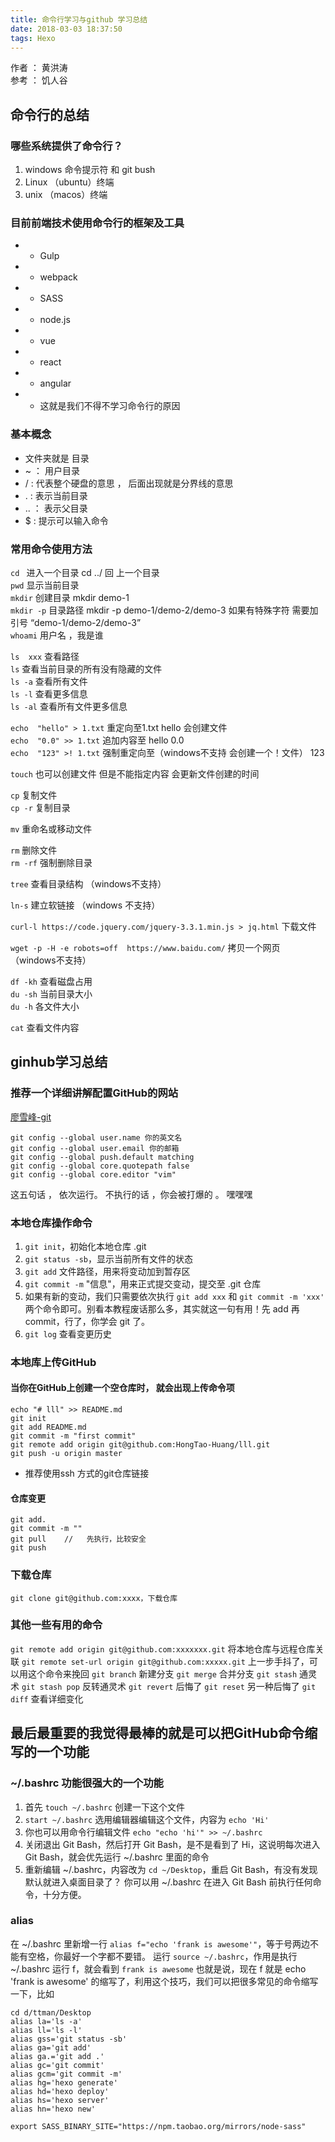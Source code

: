 ```yaml
---
title: 命令行学习与github 学习总结 
date: 2018-03-03 18:37:50
tags: Hexo
---
```

作者 ： 黄洪涛  
参考 ： 饥人谷
## 命令行的总结

### 哪些系统提供了命令行？
1. windows 命令提示符 和 git bush
2. Linux （ubuntu）终端
3. unix （macos）终端

### 目前前端技术使用命令行的框架及工具
- - Gulp
- - webpack
- - SASS 
- - node.js 
- - vue 
- - react
- - angular
- - 这就是我们不得不学习命令行的原因

### 基本概念 
* 文件夹就是    目录
* ~ ： 用户目录  
* / :  代表整个硬盘的意思   ， 后面出现就是分界线的意思
* . :  表示当前目录
* .. ： 表示父目录
* $ : 提示可以输入命令

### 常用命令使用方法
`cd ` 进入一个目录   cd ../ 回 上一个目录   
`pwd` 显示当前目录   
`mkdir`  创建目录  mkdir demo-1   
`mkdir -p`  目录路径 mkdir -p demo-1/demo-2/demo-3    如果有特殊字符   需要加引号 “demo-1/demo-2/demo-3”   
`whoami`  用户名   ，我是谁

`ls  xxx`  查看路径   
`ls`  查看当前目录的所有没有隐藏的文件   
`ls -a` 查看所有文件   
`ls -l` 查看更多信息   
`ls -al` 查看所有文件更多信息   

`echo  "hello" > 1.txt`  重定向至1.txt    hello     会创建文件   
`echo  "0.0" >> 1.txt`  追加内容至       hello  0.0   
`echo  "123" >! 1.txt`  强制重定向至（windows不支持   会创建一个！文件）    123

`touch` 也可以创建文件   但是不能指定内容    会更新文件创建的时间

`cp`  复制文件   
`cp -r`  复制目录  

`mv`  重命名或移动文件 

`rm` 删除文件  
`rm -rf` 强制删除目录

`tree` 查看目录结构   （windows不支持）

`ln-s` 建立软链接   （windows 不支持）

`curl-l https://code.jquery.com/jquery-3.3.1.min.js > jq.html`    下载文件

`wget -p -H -e robots=off  https://www.baidu.com/`   拷贝一个网页  （windows不支持）

`df -kh` 查看磁盘占用  
`du -sh` 当前目录大小  
`du -h` 各文件大小  

`cat` 查看文件内容

## ginhub学习总结

### 推荐一个详细讲解配置GitHub的网站
[廖雪峰-git](https://www.liaoxuefeng.com/wiki/0013739516305929606dd18361248578c67b8067c8c017b000/00137396287703354d8c6c01c904c7d9ff056ae23da865a000)

```
git config --global user.name 你的英文名
git config --global user.email 你的邮箱
git config --global push.default matching
git config --global core.quotepath false
git config --global core.editor "vim"
```
这五句话 ， 依次运行。  不执行的话 ，你会被打爆的  。 嘿嘿嘿

### 本地仓库操作命令
1. `git init`，初始化本地仓库 .git
2. `git status -sb`，显示当前所有文件的状态
3. `git add` 文件路径，用来将变动加到暂存区
4. `git commit -m` "信息"，用来正式提交变动，提交至 .git 仓库
5. 如果有新的变动，我们只需要依次执行 `git add xxx` 和 `git commit -m 'xxx'` 两个命令即可。别看本教程废话那么多，其实就这一句有用！先 add 再 commit，行了，你学会 git 了。
6. `git log` 查看变更历史

### 本地库上传GitHub
#### 当你在GitHub上创建一个空仓库时， 就会出现上传命令项
```
echo "# lll" >> README.md
git init
git add README.md
git commit -m "first commit"
git remote add origin git@github.com:HongTao-Huang/lll.git
git push -u origin master
```
* 推荐使用ssh 方式的git仓库链接
#### 仓库变更
```
git add.
git commit -m ""
git pull    //   先执行，比较安全
git push
```
### 下载仓库
`git clone git@github.com:xxxx，下载仓库`

### 其他一些有用的命令
`git remote add origin git@github.com:xxxxxxx.git` 将本地仓库与远程仓库关联
`git remote set-url origin git@github.com:xxxxx.git` 上一步手抖了，可以用这个命令来挽回
`git branch` 新建分支
`git merge` 合并分支
`git stash` 通灵术
`git stash pop` 反转通灵术
`git revert` 后悔了
`git reset` 另一种后悔了
`git diff` 查看详细变化

## 最后最重要的我觉得最棒的就是可以把GitHub命令缩写的一个功能 

###  ~/.bashrc  功能很强大的一个功能
1. 首先 `touch ~/.bashrc` 创建一下这个文件
2. `start ~/.bashrc` 选用编辑器编辑这个文件，内容为 `echo 'Hi'`
3. 你也可以用命令行编辑文件 `echo "echo 'hi'" >> ~/.bashrc`
4. 关闭退出 Git Bash，然后打开 Git Bash，是不是看到了 Hi，这说明每次进入 Git Bash，就会优先运行 ~/.bashrc 里面的命令
5. 重新编辑 ~/.bashrc，内容改为 `cd ~/Desktop`，重启 Git Bash，有没有发现默认就进入桌面目录了？
你可以用 ~/.bashrc 在进入 Git Bash 前执行任何命令，十分方便。

### alias 
在 ~/.bashrc 里新增一行 `alias f="echo 'frank is awesome'"`，等于号两边不能有空格，你最好一个字都不要错。
运行 `source ~/.bashrc`，作用是执行 ~/.bashrc
运行 f，就会看到 `frank is awesome`
也就是说，现在 f 就是 echo 'frank is awesome' 的缩写了，利用这个技巧，我们可以把很多常见的命令缩写一下，比如
```
cd d/ttman/Desktop
alias la='ls -a'
alias ll='ls -l'
alias gss='git status -sb'
alias ga='git add'
alias ga.='git add .'
alias gc='git commit'
alias gcm='git commit -m'
alias hg='hexo generate'
alias hd='hexo deploy'
alias hs='hexo server'
alias hn='hexo new'

export SASS_BINARY_SITE="https://npm.taobao.org/mirrors/node-sass"
```